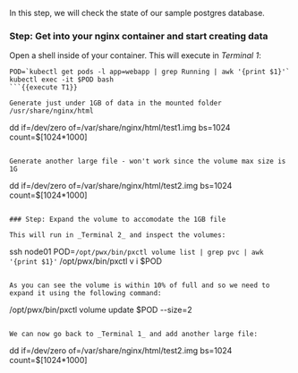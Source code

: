 In this step, we will check the state of our sample postgres database.

### Step: Get into your nginx container and start creating data

Open a shell inside of your container. This will execute in _Terminal 1_:
```
POD=`kubectl get pods -l app=webapp | grep Running | awk '{print $1}'`
kubectl exec -it $POD bash
```{{execute T1}}

Generate just under 1GB of data in the mounted folder /usr/share/nginx/html

```
dd if=/dev/zero of=/var/share/nginx/html/test1.img bs=1024 count=$[1024*1000]
```{{execute T1}}

Generate another large file - won't work since the volume max size is 1G

```
dd if=/dev/zero of=/var/share/nginx/html/test2.img bs=1024 count=$[1024*1000]
```{{execute T1}}

### Step: Expand the volume to accomodate the 1GB file

This will run in _Terminal 2_ and inspect the volumes:
```
ssh node01
POD=`/opt/pwx/bin/pxctl volume list | grep pvc | awk '{print $1}'`
/opt/pwx/bin/pxctl v i $POD
```{{execute T2}}

As you can see the volume is within 10% of full and so we need to expand it using the following command:
```
/opt/pwx/bin/pxctl volume update $POD --size=2
```{{execute T2}}

We can now go back to _Terminal 1_ and add another large file:
```
dd if=/dev/zero of=/var/share/nginx/html/test2.img bs=1024 count=$[1024*1000]
```{{execute T1}}
